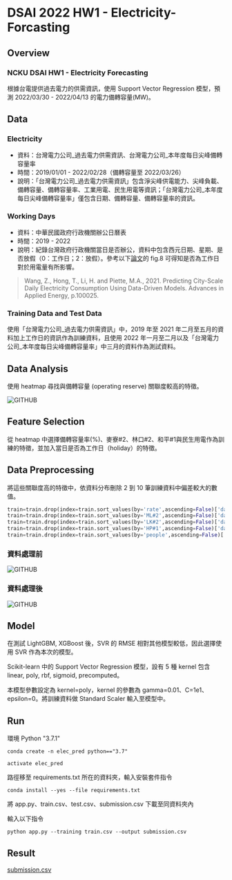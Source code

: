 # DSAI 2022 HW1 - Electricity-Forcasting
## Overview
### NCKU DSAI HW1 - Electricity Forecasting

根據台電提供過去電力的供需資訊，使用 Support Vector Regression 模型，預測 2022/03/30 - 2022/04/13 的電力備轉容量(MW)。

## Data
### Electricity
* 資料：台灣電力公司_過去電力供需資訊、台灣電力公司_本年度每日尖峰備轉容量率
* 時間：2019/01/01 - 2022/02/28（備轉容量至 2022/03/26）
* 說明：「台灣電力公司_過去電力供需資訊」包含淨尖峰供電能力、尖峰負載、備轉容量、備轉容量率、工業用電、民生用電等資訊；「台灣電力公司_本年度每日尖峰備轉容量率」僅包含日期、備轉容量、備轉容量率的資訊。


### Working Days
* 資料：中華民國政府行政機關辦公日曆表
* 時間：2019 - 2022
* 說明：紀錄台灣政府行政機關當日是否辦公，資料中包含西元日期、星期、是否放假（0：工作日；2：放假）。參考以下[論文](https://www.sciencedirect.com/science/article/pii/S2666792421000184?via%3Dihub)的 fig.8 可得知是否為工作日對於用電量有所影響。
> Wang, Z., Hong, T., Li, H. and Piette, M.A., 2021. Predicting City-Scale Daily Electricity Consumption Using Data-Driven Models. Advances in Applied Energy, p.100025.


### Training Data and Test Data
使用「台灣電力公司_過去電力供需資訊」中，2019 年至 2021 年二月至五月的資料加上工作日的資訊作為訓練資料，且使用 2022 年一月至二月以及「台灣電力公司_本年度每日尖峰備轉容量率」中三月的資料作為測試資料。


## Data Analysis
使用 heatmap 尋找與備轉容量 (operating reserve) 關聯度較高的特徵。

![GITHUB](https://github.com/fylin625/DSAI2022_HW1-Electricity-Forcasting/blob/main/images/heatmap.png)

## Feature Selection
從 heatmap 中選擇備轉容量率(%)、麥寮#2、林口#2、和平#1與民生用電作為訓練的特徵，並加入當日是否為工作日（holiday）的特徵。

## Data Preprocessing
將這些關聯度高的特徵中，依資料分布刪除 2 到 10 筆訓練資料中偏差較大的數值。
```python
train=train.drop(index=train.sort_values(by='rate',ascending=False)['date'][:2].index)
train=train.drop(index=train.sort_values(by='ML#2',ascending=False)['date'][:2].index)
train=train.drop(index=train.sort_values(by='LK#2',ascending=False)['date'][:5].index)
train=train.drop(index=train.sort_values(by='HP#1',ascending=False)['date'][:2].index)
train=train.drop(index=train.sort_values(by='people',ascending=False)['date'][:10].index)
```

### 資料處理前
![GITHUB](https://github.com/fylin625/DSAI2022_HW1-Electricity-Forcasting/blob/main/images/pairplot.png)

### 資料處理後
![GITHUB](https://github.com/fylin625/DSAI2022_HW1-Electricity-Forcasting/blob/main/images/pairplot_dropped.png)


## Model
在測試 LightGBM, XGBoost 後，SVR 的 RMSE 相對其他模型較低，因此選擇使用 SVR 作為本次的模型。

Scikit-learn 中的 Support Vector Regression 模型，設有 5 種 kernel 包含 linear, poly, rbf, sigmoid, precomputed。

本模型參數設定為 kernel=poly，kernel 的參數為 gamma=0.01、C=1e1、epsilon=0。將訓練資料做 Standard Scaler 輸入至模型中。

## Run

環境 Python "3.7.1"

```
conda create -n elec_pred python=="3.7"
```
```
activate elec_pred
```
路徑移至 requirements.txt 所在的資料夾，輸入安裝套件指令
```
conda install --yes --file requirements.txt
```
將 app.py、train.csv、test.csv、submission.csv 下載至同資料夾內

輸入以下指令
```
python app.py --training train.csv --output submission.csv
```
## Result
[submission.csv](https://github.com/fylin625/DSAI2022_HW1-Electricity-Forcasting/blob/main/submission.csv)

